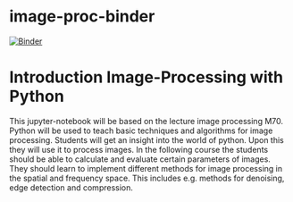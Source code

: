 # image-proc-binder
[![Binder](https://mybinder.org/badge_logo.svg)](https://mybinder.org/v2/gh/johnny-vo/image-proc-binder/HEAD)

# Introduction Image-Processing with Python

This jupyter-notebook will be based on the lecture image processing M70. Python will be used to teach basic techniques and algorithms for image processing. Students will get an insight into the world of python. Upon this they will use it to process images.
In the following course the students should be able to calculate and evaluate certain parameters of images. They should learn to implement different methods for image processing in the spatial and frequency space. 
This includes e.g. methods for denoising, edge detection and compression. 
